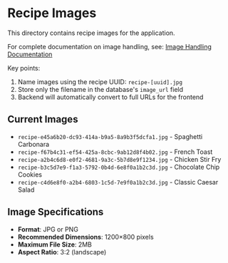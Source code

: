 # Recipe Images

This directory contains recipe images for the application.

For complete documentation on image handling, see:
[Image Handling Documentation](/docs/image-handling.md)

Key points:
1. Name images using the recipe UUID: `recipe-[uuid].jpg`
2. Store only the filename in the database's `image_url` field
3. Backend will automatically convert to full URLs for the frontend 

## Current Images
- `recipe-e45a6b20-dc93-414a-b9a5-8a9b3f5dcfa1.jpg` - Spaghetti Carbonara
- `recipe-f67b4c31-ef54-425a-8cbc-9ab12d8f4b02.jpg` - French Toast
- `recipe-a2b4c6d8-e0f2-4681-9a3c-5b7d8e9f1234.jpg` - Chicken Stir Fry
- `recipe-b3c5d7e9-f1a3-5792-0b4d-6e8f0a1b2c3d.jpg` - Chocolate Chip Cookies
- `recipe-c4d6e8f0-a2b4-6803-1c5d-7e9f0a1b2c3d.jpg` - Classic Caesar Salad

## Image Specifications
- **Format**: JPG or PNG
- **Recommended Dimensions**: 1200×800 pixels
- **Maximum File Size**: 2MB
- **Aspect Ratio**: 3:2 (landscape)